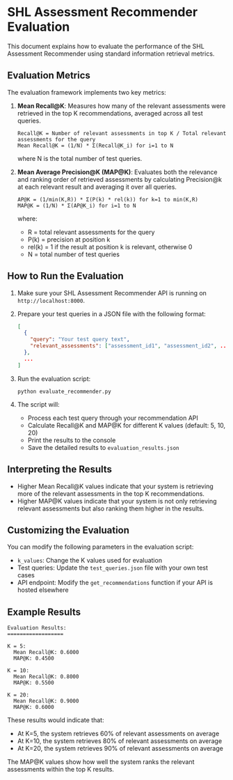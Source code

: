 # SHL Assessment Recommender Evaluation

This document explains how to evaluate the performance of the SHL Assessment Recommender using standard information retrieval metrics.

## Evaluation Metrics

The evaluation framework implements two key metrics:

1. **Mean Recall@K**: Measures how many of the relevant assessments were retrieved in the top K recommendations, averaged across all test queries.

   ```
   Recall@K = Number of relevant assessments in top K / Total relevant assessments for the query
   Mean Recall@K = (1/N) * Σ(Recall@K_i) for i=1 to N
   ```

   where N is the total number of test queries.

2. **Mean Average Precision@K (MAP@K)**: Evaluates both the relevance and ranking order of retrieved assessments by calculating Precision@k at each relevant result and averaging it over all queries.

   ```
   AP@K = (1/min(K,R)) * Σ(P(k) * rel(k)) for k=1 to min(K,R)
   MAP@K = (1/N) * Σ(AP@K_i) for i=1 to N
   ```

   where:

   - R = total relevant assessments for the query
   - P(k) = precision at position k
   - rel(k) = 1 if the result at position k is relevant, otherwise 0
   - N = total number of test queries

## How to Run the Evaluation

1. Make sure your SHL Assessment Recommender API is running on `http://localhost:8000`.

2. Prepare your test queries in a JSON file with the following format:

   ```json
   [
     {
       "query": "Your test query text",
       "relevant_assessments": ["assessment_id1", "assessment_id2", ...]
     },
     ...
   ]
   ```

3. Run the evaluation script:

   ```
   python evaluate_recommender.py
   ```

4. The script will:
   - Process each test query through your recommendation API
   - Calculate Recall@K and MAP@K for different K values (default: 5, 10, 20)
   - Print the results to the console
   - Save the detailed results to `evaluation_results.json`

## Interpreting the Results

- Higher Mean Recall@K values indicate that your system is retrieving more of the relevant assessments in the top K recommendations.
- Higher MAP@K values indicate that your system is not only retrieving relevant assessments but also ranking them higher in the results.

## Customizing the Evaluation

You can modify the following parameters in the evaluation script:

- `k_values`: Change the K values used for evaluation
- Test queries: Update the `test_queries.json` file with your own test cases
- API endpoint: Modify the `get_recommendations` function if your API is hosted elsewhere

## Example Results

```
Evaluation Results:
==================

K = 5:
  Mean Recall@K: 0.6000
  MAP@K: 0.4500

K = 10:
  Mean Recall@K: 0.8000
  MAP@K: 0.5500

K = 20:
  Mean Recall@K: 0.9000
  MAP@K: 0.6000
```

These results would indicate that:

- At K=5, the system retrieves 60% of relevant assessments on average
- At K=10, the system retrieves 80% of relevant assessments on average
- At K=20, the system retrieves 90% of relevant assessments on average

The MAP@K values show how well the system ranks the relevant assessments within the top K results.
